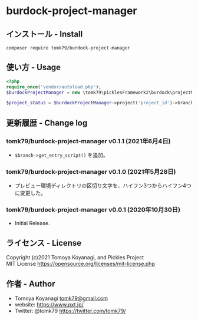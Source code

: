 # burdock-project-manager

## インストール - Install

```
composer require tomk79/burdock-project-manager
```


## 使い方 - Usage

```php
<?php
require_once('vendor/autoload.php');
$burdockProjectManager = new \tomk79\picklesFramework2\burdock\projectManager\main( '/path/to/bd_data/' );

$project_status = $burdockProjectManager->project('project_id')->branch('master', 'preview')->status();
```


## 更新履歴 - Change log

### tomk79/burdock-project-manager v0.1.1 (2021年6月4日)

- `$branch->get_entry_script()` を追加。

### tomk79/burdock-project-manager v0.1.0 (2021年5月28日)

- プレビュー環境ディレクトリの区切り文字を、ハイフン3つからハイフン4つに変更した。

### tomk79/burdock-project-manager v0.0.1 (2020年10月30日)

- Initial Release.


## ライセンス - License

Copyright (c)2021 Tomoya Koyanagi, and Pickles Project<br />
MIT License https://opensource.org/licenses/mit-license.php


## 作者 - Author

- Tomoya Koyanagi <tomk79@gmail.com>
- website: <https://www.pxt.jp/>
- Twitter: @tomk79 <https://twitter.com/tomk79/>
